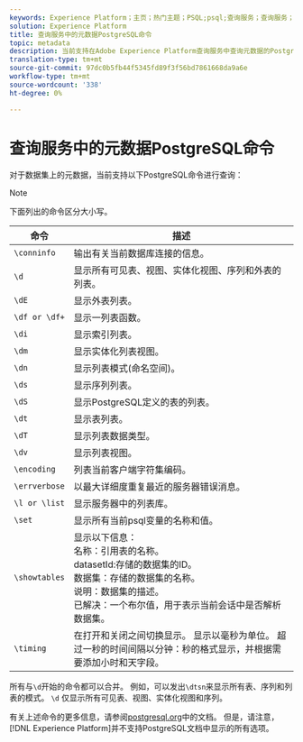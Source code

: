 ```yaml
---
keywords: Experience Platform；主页；热门主题；PSQL;psql;查询服务；查询服务；元数据；命令；元数据命令；
solution: Experience Platform
title: 查询服务中的元数据PostgreSQL命令
topic: metadata
description: 当前支持在Adobe Experience Platform查询服务中查询元数据的PostgreSQL命令列表。
translation-type: tm+mt
source-git-commit: 97dc0b5fb44f5345fd89f3f56bd7861668da9a6e
workflow-type: tm+mt
source-wordcount: '338'
ht-degree: 0%

---
```



# 查询服务中的元数据PostgreSQL命令

对于数据集上的元数据，当前支持以下PostgreSQL命令进行查询：

>[!NOTE]
>
>下面列出的命令区分大小写。

| 命令 | 描述 |
|------- | ------------|
| `\conninfo` | 输出有关当前数据库连接的信息。 |
| `\d` | 显示所有可见表、视图、实体化视图、序列和外表的列表。 |
| `\dE` | 显示外表列表。 |
| `\df or \df+` | 显示一列表函数。 |
| `\di` | 显示索引列表。 |
| `\dm` | 显示实体化列表视图。 |
| `\dn` | 显示列表模式(命名空间)。 |
| `\ds` | 显示序列列表。 |
| `\dS` | 显示PostgreSQL定义的表的列表。 |
| `\dt` | 显示表列表。 |
| `\dT` | 显示列表数据类型。 |
| `\dv` | 显示列表视图。 |
| `\encoding` | 列表当前客户端字符集编码。 |
| `\errverbose` | 以最大详细度重复最近的服务器错误消息。 |
| `\l or \list` | 显示服务器中的列表库。 |
| `\set` | 显示所有当前psql变量的名称和值。 |
| `\showtables` | 显示以下信息：<br>名称：引用表的名称。<br>datasetId:存储的数据集的ID。<br>数据集：存储的数据集的名称。<br>说明：数据集的描述。<br>已解决：一个布尔值，用于表示当前会话中是否解析数据集。 |
| `\timing` | 在打开和关闭之间切换显示。 显示以毫秒为单位。 超过一秒的时间间隔以分钟：秒的格式显示，并根据需要添加小时和天字段。 |

所有与`\d`开始的命令都可以合并。 例如，可以发出`\dtsn`来显示所有表、序列和列表的模式。 `\d` 仅显示所有可见表、视图、实体化视图和序列。

有关上述命令的更多信息，请参阅[postgresql.org](https://www.postgresql.org/docs/10/app-psql.html)中的文档。 但是，请注意，[!DNL Experience Platform]并不支持PostgreSQL文档中显示的所有选项。

